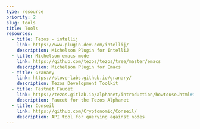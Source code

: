 ```yaml
---
type: resource
priority: 2
slug: tools
title: Tools
resources:
  - title: Tezos - intellij
    link: https://www.plugin-dev.com/intellij/
    description: Michelson Plugin for IntelliJ
  - title: Michelson emacs mode
    link: https://github.com/tezos/tezos/tree/master/emacs
    description: Michelson Plugin for Emacs
  - title: Granary
    link: https://stove-labs.github.io/granary/
    description: Tezos Development Toolkit
  - title: Testnet Faucet
    link: https://tezos.gitlab.io/alphanet/introduction/howtouse.html#faucet
    description: Faucet for the Tezos Alphanet
  - title: Conseil
    link: https://github.com/Cryptonomic/Conseil/
    description: API tool for querying against nodes
---
```

